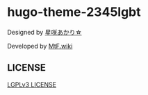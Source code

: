 # hugo-theme-2345lgbt

Designed by [星咲あかり&star;](https://twitter.com/akari_hoshisaki)

Developed by [MtF.wiki](https://mtf.wiki)

## LICENSE

[LGPLv3 LICENSE](LICENSE)
